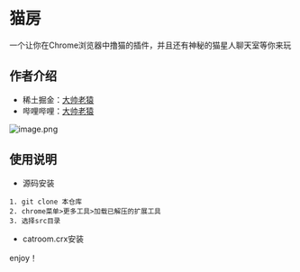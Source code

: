 # 猫房

一个让你在Chrome浏览器中撸猫的插件，并且还有神秘的猫星人聊天室等你来玩

## 作者介绍

- 稀土掘金：[大帅老猿](https://juejin.cn/user/2955079655898093)
- 哔哩哔哩：[大帅老猿](https://space.bilibili.com/422646817)

![image.png](https://p9-juejin.byteimg.com/tos-cn-i-k3u1fbpfcp/3de9fec981a44f0b8190dda353cfd75e~tplv-k3u1fbpfcp-watermark.image?)

## 使用说明

- 源码安装

```
1. git clone 本仓库
2. chrome菜单>更多工具>加载已解压的扩展工具
3. 选择src目录
```

- catroom.crx安装


enjoy！
